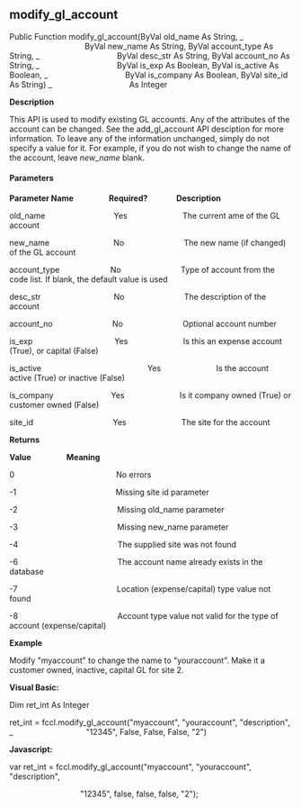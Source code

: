 modify_gl_account
-------------------

Public Function modify_gl_account(ByVal old_name As String, _
                                  ByVal new_name As String, ByVal account_type As String, _
                                  ByVal desc_str As String, ByVal account_no As String, _
                                  ByVal is_exp As Boolean, ByVal is_active As Boolean, _
                                  ByVal is_company As Boolean, ByVal site_id As String) _
                                  As Integer

**Description**

This API is used to modify existing GL accounts. Any of the attributes of the account can be changed. See the add_gl_account API desciption for more information. To leave any of the information unchanged, simply do not specify a value for it. For example, if you do not wish to change the name of the account, leave _new_name_ blank.

#### Parameters
**Parameter Name**                **Required?**             **Description**

old_name                               Yes                         The current ame of the GL account

new_name                             No                           The new name (if changed) of the GL account

account_type                       No                           Type of account from the code list. If blank, the default value is used

desc_str                                 No                           The description of the account

account_no                           No                           Optional account number

is_exp                                     Yes                         Is this an expense account (True), or capital (False)

is_active                                                Yes                         Is the account active (True) or inactive (False)

is_company                          Yes                         Is it company owned (True) or customer owned (False)

site_id                                    Yes                         The site for the account

**Returns**

**Value**                **Meaning**

0                                              No errors

-1                                             Missing site id parameter

-2                                             Missing old_name parameter

-3                                             Missing new_name parameter

-4                                             The supplied site was not found

-6                                             The account name already exists in the database

-7                                             Location (expense/capital) type value not found

-8                                             Account type value not valid for the type of account (expense/capital)

**Example**

 Modify "myaccount" to change the name to "youraccount". Make it a customer owned, inactive, capital GL for site 2.

**Visual Basic:**

Dim ret_int As Integer

ret_int = fccl.modify_gl_account("myaccount", "youraccount", "description", _
                                "12345", False, False, False, "2")

**Javascript:**

var ret_int = fccl.modify_gl_account("myaccount", "youraccount", "description",

                                "12345", false, false, false, "2");